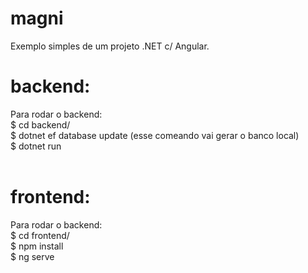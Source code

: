 # magni

Exemplo simples de um projeto .NET c/ Angular.

# backend:
  Para rodar o backend: </br>
   $ cd backend/ </br>
   $ dotnet ef  database update (esse comeando vai gerar o banco local) </br>
   $ dotnet run </br> </br>
  
 # frontend:
 Para rodar o backend: </br>
  $ cd frontend/ </br>
  $ npm install </br>
  $ ng serve </br>
  

